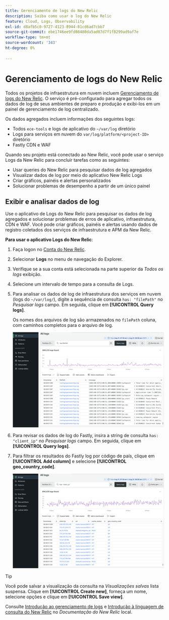 ```yaml
---
title: Gerenciamento de logs do New Relic
description: Saiba como usar o log do New Relic
feature: Cloud, Logs, Observability
exl-id: d8afb5c0-9727-4123-8944-81cd6ad7cbb7
source-git-commit: ebe1746ee9fd08480da5ad07d7f1f8299ad9af7e
workflow-type: tm+mt
source-wordcount: '343'
ht-degree: 0%

---
```


# Gerenciamento de logs do New Relic

Todos os projetos de infraestrutura em nuvem incluem [Gerenciamento de logs do New Relic](https://docs.newrelic.com/docs/logs/get-started/get-started-log-management/). O serviço é pré-configurado para agregar todos os dados de log de seus ambientes de preparo e produção e exibi-los em um painel de gerenciamento de log centralizado.

Os dados agregados incluem informações dos seguintes logs:

- Todos `ece-tools` e logs de aplicativo do `~/var/log` diretório
- Logs para serviços em nuvem do `var/log/platform/<project-ID>` diretório
- Fastly CDN e WAF

Quando seu projeto está conectado ao New Relic, você pode usar o serviço Logs da New Relic para concluir tarefas como as seguintes:

- Usar queries do New Relic para pesquisar dados de log agregados
- Visualizar dados de log por meio do aplicativo New Relic Logs
- Criar gráficos, painéis e alertas personalizados
- Solucionar problemas de desempenho a partir de um único painel

## Exibir e analisar dados de log

Use o aplicativo de Logs do New Relic para pesquisar os dados de log agregados e solucionar problemas de erros de aplicativo, infraestrutura, CDN e WAF. Você pode criar gráficos, painéis e alertas usando dados de registro coletados dos serviços de infraestrutura e APM da New Relic.

**Para usar o aplicativo Logs do New Relic**:

1. Faça logon no [Conta do New Relic](https://login.newrelic.com/login).

1. Selecionar **Logs** no menu de navegação do Explorer.

1. Verifique se a sua conta está selecionada na parte superior da _Todos os logs_ exibição.

1. Selecione um intervalo de tempo para a consulta de Logs.

1. Para analisar os dados de log de infraestrutura dos serviços em nuvem (logs do `~/var/log/`), digite a sequência de consulta `has: "filePath"` no _Pesquisar logs_ campo. Em seguida, clique em **[!UICONTROL Query logs]**.

   Os nomes dos arquivos de log são armazenados no `filePath` coluna, com caminhos completos para o arquivo de log.

   ![Dados de log do serviço New Relic do projeto em nuvem](../../assets/new-relic/var-log-query.png)

1. Para revisar os dados de log do Fastly, insira a string de consulta `has: "client_ip"` no _Pesquisar logs_ campo. Em seguida, clique em **[!UICONTROL Query logs]**.

1. Para filtrar os resultados do Fastly log por código de país, clique em **[!UICONTROL Add column]** e selecione **[!UICONTROL geo_country_code]**.

   ![Filtro de atributo de log CDN do New Relic para projetos em nuvem](../../assets/new-relic/fastly-countrycode-filter.png)

>[!TIP]
>
>Você pode salvar a visualização da consulta na _Visualizações salvas_ lista suspensa. Clique em **[!UICONTROL Create new]**, forneça um nome, selecione opções e clique em **[!UICONTROL Save view]**.
>
>Consulte [Introdução ao gerenciamento de logs](https://docs.newrelic.com/docs/logs/get-started/get-started-log-management/) e [Introdução à linguagem de consulta do New Relic](https://docs.newrelic.com/docs/query-your-data/nrql-new-relic-query-language/get-started/introduction-nrql-new-relics-query-language/) no _Documentação do New Relic_ local.

